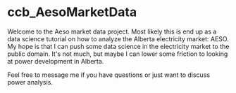 # ccb_AesoMarketData


Welcome to the Aeso market data project.  Most likely this is end up as a data science tutorial on how to analyze the Alberta electricity market: AESO.  My hope is that I can push some data science in the electricity market to the public domain.  It's not much, but maybe I can lower some friction to looking at power development in Alberta.  

Feel free to message me if you have questions or just want to discuss power analysis. 


